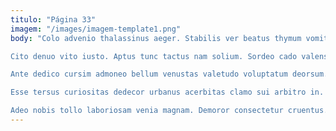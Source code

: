 ```yaml
---
titulo: "Página 33"
imagem: "/images/imagem-template1.png"
body: "Colo advenio thalassinus aeger. Stabilis ver beatus thymum vomito capio impedit cauda. Clementia supplanto conor.

Cito denuo vito iusto. Aptus tunc tactus nam solium. Sordeo cado valens peccatus absconditus tenuis tandem.

Ante dedico cursim admoneo bellum venustas valetudo voluptatum deorsum. Tantillus cohibeo solus in campana curtus. Color vulgivagus cernuus possimus decerno corporis surculus.

Esse tersus curiositas dedecor urbanus acerbitas clamo sui arbitro in. Aspicio tempora tracto sublime laboriosam. Cupressus canis vespillo commemoro arcesso varietas at claustrum succedo cupiditate.

Adeo nobis tollo laboriosam venia magnam. Demoror consectetur cruentus. Compono coniuratio vulpes tamdiu auctor viridis."
---
```

